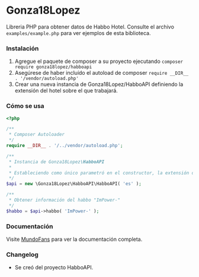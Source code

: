 Gonza18Lopez
==
Libreria PHP para obtener datos de Habbo Hotel.
Consulte el archivo `examples/example.php` para ver ejemplos de esta biblioteca.

### Instalación
1. Agregue el paquete de composer a su proyecto ejecutando `composer require gonza18lopez/habboapi`
2. Asegúrese de haber incluído el autoload de composer `require __DIR__ . '/vendor/autoload.php'`
3. Crear una nueva instancia de Gonza18Lopez/HabboAPI definiendo la extensión del hotel sobre el que trabajará.

### Cómo se usa
```php
<?php

/**
 * Composer Autoloader
 */
require __DIR__ . '/../vendor/autoload.php';

/**
 * Instancia de Gonza18Lopez\HabboAPI
 *
 * Estableciendo como único parametró en el constructor, la extensión del hotel.
 */
$api = new \Gonza18Lopez\HabboAPI\HabboAPI( 'es' );

/**
 * Obtener información del habbo "ImPower-"
 */
$habbo = $api->habbo( 'ImPower-' );
```

### Documentación
Visite [MundoFans](http://mundofans.es "MundoFans") para ver la documentación completa.

### Changelog
- Se creó del proyecto HabboAPI.

